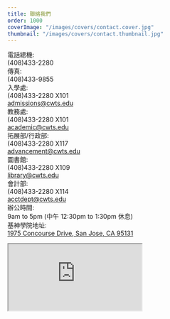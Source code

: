 ```yaml
---
title: 聯絡我們
order: 1000
coverImage: "/images/covers/contact.cover.jpg"
thumbnail: "/images/covers/contact.thumbnail.jpg"
---
```


<p>
<div class="grid grid-cols-[auto_auto_auto] gap-4">
    <div>電話總機:</div><div class="col-span-2">(408)433-2280</div>
    <div>傳真:</div><div class="col-span-2">(408)433-9855</div>
    <div>入學處:</div><div>(408)433-2280 X101</div><div><a href="mailto:admissions@cwts.edu">admissions@cwts.edu</a></div>
    <div>教務處:</div><div>(408)433-2280 X101</div><div><a href="mailto:academic@cwts.edu">academic@cwts.edu</a></div>
    <div>拓展部/行政部:</div><div>(408)433-2280 X117</div><div><a href="mailto:advancement@cwts.edu">advancement@cwts.edu</a></div>
    <div>圖書館:</div><div>(408)433-2280 X109</div><div><a href="mailto:library@cwts.edu">library@cwts.edu</a></div>
    <div>會計部:</div><div>(408)433-2280 X114</div><div><a href="mailto:acctdept@cwts.edu">acctdept@cwts.edu</a></div>
    <div>辦公時間:</div><div class="col-span-2">9am to 5pm (中午 12:30pm to 1:30pm 休息)</div>
    <div>基神學院地址:</div><div class="col-span-2"><a href="https://maps.google.com/maps?f=q&source=embed&hl=en&geocode=&q=Christian+Witness,+Concourse+Drive,+San+Jose,+CA&aq=0&oq=christian+witn&sll=37.397257,-121.894073&sspn=0.013842,0.033023&ie=UTF8&hq=Christian+Witness,&hnear=Concourse+Dr,+San+Jose,+California+95131&t=m&ll=37.397096,-121.894169&spn=0.023866,0.036478&z=14&iwloc=A">1975 Concourse Drive, San Jose, CA 95131</a></div>
</div>
</p>

<p><iframe src="https://maps.google.com/maps?f=q&amp;source=s_q&amp;hl=en&amp;geocode=&amp;q=Christian+Witness,+Concourse+Drive,+San+Jose,+CA&amp;aq=0&amp;oq=christian+witn&amp;sll=37.397257,-121.894073&amp;sspn=0.013842,0.033023&amp;ie=UTF8&amp;hq=Christian+Witness,&amp;hnear=Concourse+Dr,+San+Jose,+California+95131&amp;t=m&amp;ll=37.397096,-121.894169&amp;spn=0.023866,0.036478&amp;z=14&amp;iwloc=A&amp;output=embed" class="w-full h-96 border-0" scrolling="no"></iframe></p>
